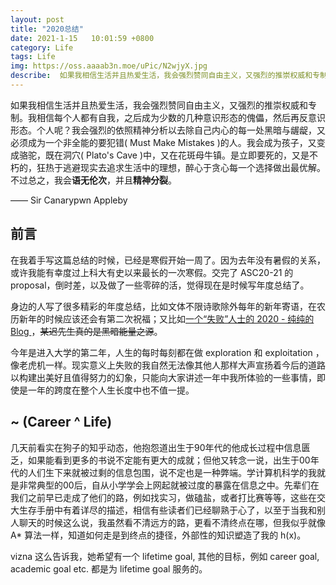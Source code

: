 ```yaml
---
layout: post
title: "2020总结"
date: 2021-1-15   10:01:59 +0800
category: Life
tags: Life 
img: https://oss.aaaab3n.moe/uPic/N2wjyX.jpg
describe:  如果我相信生活并且热爱生活，我会强烈赞同自由主义，又强烈的推崇权威和专制。我相信每个人都有自我，之后成为少数的几种意识形态的傀儡，然后再反意识形态。个人呢？我会强烈的依照精神分析以去除自己内心的每一处黑暗与龌龊，又必须成为一个非全能的要犯错( Must Make Mistakes )的人。我会成为孩子，又变成骆驼，既在洞穴( Plato's Cave )中，又在花斑母牛镇。是立即要死的，又是不朽的，狂热于逃避现实去追求生活中的理想，醉心于贪心每一个选择做出最优解。不过总之，我会语无伦次，并且精神分裂。
---
```




如果我相信生活并且热爱生活，我会强烈赞同自由主义，又强烈的推崇权威和专制。我相信每个人都有自我，之后成为少数的几种意识形态的傀儡，然后再反意识形态。个人呢？我会强烈的依照精神分析以去除自己内心的每一处黑暗与龌龊，又必须成为一个非全能的要犯错( Must Make Mistakes )的人。我会成为孩子，又变成骆驼，既在洞穴( Plato's Cave )中，又在花斑母牛镇。是立即要死的，又是不朽的，狂热于逃避现实去追求生活中的理想，醉心于贪心每一个选择做出最优解。不过总之，我会**语无伦次**，并且**精神分裂**。

—— Sir Canarypwn Appleby

## 前言

在我着手写这篇总结的时候，已经是寒假开始一周了。因为去年没有暑假的关系，或许我能有幸度过上科大有史以来最长的一次寒假。交完了 ASC20-21 的proposal，倒时差，以及做了一些零碎的活，觉得现在是时候写年度总结了。

身边的人写了很多精彩的年度总结，比如文体不限诗歌除外每年的新年寄语，在农历新年的时候应该还会有第二次祝福；又比如[一个“失败”人士的 2020 - 纯纯的 Blog ](https://blog.zhuangty.com/2020/12/24/2020/#more)，<del>某迟先生真的是黑暗能量之源</del>。

今年是进入大学的第二年，人生的每时每刻都在做 exploration 和 exploitation ，像老虎机一样。现实意义上失败的我自然无法像其他人那样大声宣扬着今后的道路以构建出美好且值得努力的幻象，只能向大家讲述一年中我所体验的一些事情，即使是一年的跨度在整个人生长度中也不值一提。

## ~ (Career ^ Life) 

几天前看实在狗子的知乎动态，他抱怨道出生于90年代的他成长过程中信息匮乏，如果能看到更多的书说不定能有更大的成就；但他又转念一说，出生于00年代的人们生下来就被过剩的信息包围，说不定也是一种弊端。学计算机科学的我就是非常典型的00后，自从小学学会上网起就被过度的暴露在信息之中。先辈们在我们之前早已走成了他们的路，例如找实习，做磕盐，或者打比赛等等，这些在交大生存手册中有着详尽的描述，相信有些读者们已经聊熟于心了，以至于当我和别人聊天的时候这么说，我虽然看不清远方的路，更看不清终点在哪，但我似乎就像 A* 算法一样，知道如何走是到终点的捷径，外部性的知识塑造了我的 h(x)。

vizna 这么告诉我，她希望有一个 lifetime goal, 其他的目标，例如 career goal, academic goal etc. 都是为 lifetime goal 服务的。

